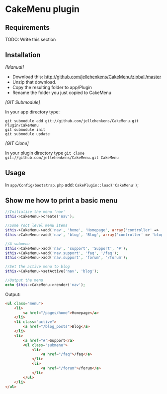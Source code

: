 # CakeMenu plugin

## Requirements

TODO: Write this section

## Installation

_[Manual]_

* Download this: http://github.com/jellehenkens/CakeMenu/zipball/master
* Unzip that download.
* Copy the resulting folder to app/Plugin
* Rename the folder you just copied to CakeMenu

_[GIT Submodule]_

In your app directory type:
```
git submodule add git://github.com/jellehenkens/CakeMenu.git Plugin/CakeMenu
git submodule init
git submodule update
```

_[GIT Clone]_

In your plugin directory type
`git clone git://github.com/jellehenkens/CakeMenu.git CakeMenu`

## Usage

In `app/Config/bootstrap.php` add: `CakePlugin::load('CakeMenu')`;

## Show me how to print a basic menu

```php
//Initialize the menu 'nav'
$this->CakeMenu->create('nav');

//Some root level menu items
$this->CakeMenu->add('nav', 'home', 'Homepage', array('controller' => 'pages', 'action' => 'home'));
$this->CakeMenu->add('nav', 'blog', 'Blog', array('controller' => 'blog_posts', 'action' => 'index'));

//A submenu
$this->CakeMenu->add('nav', 'support', 'Support', '#');
$this->CakeMenu->add('nav.support', 'faq', '/faq');
$this->CakeMenu->add('nav.support', 'forum', '/forum');

//Set the active menu to blog
$this->CakeMenu->setActive('nav', 'blog');

//Output the menu
echo $this->CakeMenu->render('nav');
```

Output:
```html
<ul class="menu">
    <li>
        <a href="/pages/home">Homepage</a>
    </li>
    <li class="active">
        <a href="/blog_posts">Blog</a>
    </li>
    <li>
        <a href="#">Support</a>
        <ul class="submenu">
            <li>
                <a href="/faq">/faq</a>
            </li>
            <li>
                <a href="/forum">/forum</a>
            </li>
        </ul>
    </li>
</ul>
```